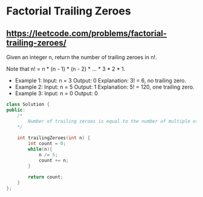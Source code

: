 # Factorial Trailing Zeroes
## https://leetcode.com/problems/factorial-trailing-zeroes/

Given an integer n, return the number of trailing zeroes in n!.

Note that n! = n * (n - 1) * (n - 2) * ... * 3 * 2 * 1.
- Example 1:
Input: n = 3
Output: 0
Explanation: 3! = 6, no trailing zero.
- Example 2:
Input: n = 5
Output: 1
Explanation: 5! = 120, one trailing zero.
- Example 3:
Input: n = 0
Output: 0


```cpp
class Solution {
public:
    /*
        Number of trailing zeroes is equal to the number of multiple of 5 a number have
    */
    
    int trailingZeroes(int n) {
        int count = 0;
        while(n){
            n /= 5;
            count += n;
        }
            
        return count;
    }
};
```